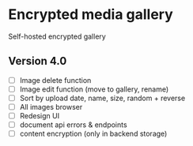 # Encrypted media gallery
Self-hosted encrypted gallery

## Version 4.0
- [ ] Image delete function
- [ ] Image edit function (move to gallery, rename)
- [ ] Sort by upload date, name, size, random + reverse
- [ ] All images browser
- [ ] Redesign UI
- [ ] document api errors & endpoints
- [ ] content encryption (only in backend storage)
